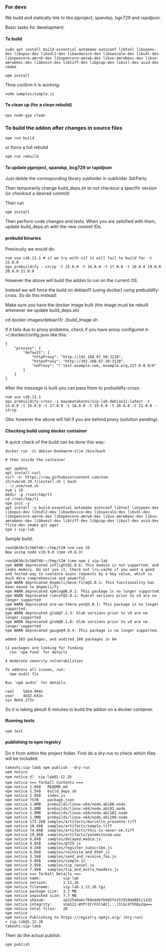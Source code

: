 ### For devs

We build and statically link to libs pjproject, spandsp, bgc729 and rapidjson.

Basic tasks for development:

#### To build
```
sudo apt install build-essential automake autoconf libtool libspeex-dev libopus-dev libsdl2-dev libavdevice-dev libswscale-dev libv4l-dev libopencore-amrnb-dev libopencore-amrwb-dev libvo-amrwbenc-dev libvo-amrwbenc-dev libboost-dev libtiff-dev libpcap-dev libssl-dev uuid-dev cmake

npm install
```

Thne confirm it is working:
```
node samples/simple.js
```

#### To clean up (for a clean rebuild)
```
npx node-gyp clean
```

### To build the addon after changes in source files
```
npm run build
```
or force a full rebuild
```
npm run rebuild
```

#### To update pjproject, spandsp, bcg729 or rapidjson
Just delete the corresponding library subfolder in subfolder 3drParty.


Then temporarily change build_deps.sh to not checkout a specific version (or checkout a desired commit)

Then run
```
npm install
```

Then perform code changes and tests. When you are satisfied with them, update build_deps.sh with the new commit IDs.

#### prebuild binaries
Previously we would do:

```
nvm use v16.13.1 # if we try with v17 it will fail to build for -t 15.0.0
npx prebuildify --strip -t 15.0.0 -t 16.0.0 -t 17.0.0 -t 18.0.0 19.0.0 20.0.0 21.0.0
```
However the above will build the addon to run on the current OS.

Instead we will force the build on debian11 (using docker) using prebuildify-cross. So do this instead:

Make sure you have the docker image built (the image must be rebuilt whenever we update build_deps.sh)

cd docker-images/debian11/
./build_image.sh

If it fails due to proxy problems, check if you have proxy configured in ~/.docker/config.json like this:
```
{
    "proxies": {
        "default": {
            "httpProxy": "http://192.168.67.50:3128",
            "httpsProxy": "http://192.168.67.50:3128",
            "noProxy": "*.test.example.com,.example.org,127.0.0.0/8"
        }
    }
}

```

After the message is built you can pass them to prebuildify-cross:
```
nvm use v16.13.1
npx prebuildify-cross -i mayamatakeshi/sip-lab-debian11:latest -t 15.0.0 -t 16.0.0 -t 17.0.0 -t 18.0.0 -t 19.0.0 -t 20.0.0 -t 21.0.0 --strip
```
Obs: however the above will fail if you are behind proxy (solution pending).

#### Checking build using docker container

A quick check of the build can be done this way:
```
docker run -it debian:bookworm-slim /bin/bash

# then inside the container

apt update
apt install curl
curl -o- https://raw.githubusercontent.com/nvm-sh/nvm/v0.39.7/install.sh | bash
. ~/.nvm/nvm.sh
nvm i 19
mkdir -p /root/tmp/t1
cd /root/tmp/t1
npm init -y
apt install -y build-essential automake autoconf libtool libspeex-dev libopus-dev libsdl2-dev libavdevice-dev libswscale-dev libv4l-dev libopencore-amrnb-dev libopencore-amrwb-dev libvo-amrwbenc-dev libvo-amrwbenc-dev libboost-dev libtiff-dev libpcap-dev libssl-dev uuid-dev flite-dev cmake git wget
npm i sip-lab
```

Sample build:
```
root@636c5c5b0748:~/tmp/t2# nvm use 19
Now using node v19.9.0 (npm v9.6.3)

root@636c5c5b0748:~/tmp/t2# time npm i sip-lab
npm WARN deprecated inflight@1.0.6: This module is not supported, and leaks memory. Do not use it. Check out lru-cache if you want a good and tested way to coalesce async requests by a key value, which is much more comprehensive and powerful.
npm WARN deprecated @npmcli/move-file@2.0.1: This functionality has been moved to @npmcli/fs
npm WARN deprecated npmlog@6.0.2: This package is no longer supported.
npm WARN deprecated rimraf@3.0.2: Rimraf versions prior to v4 are no longer supported
npm WARN deprecated are-we-there-yet@3.0.1: This package is no longer supported.
npm WARN deprecated glob@7.2.3: Glob versions prior to v9 are no longer supported
npm WARN deprecated glob@8.1.0: Glob versions prior to v9 are no longer supported
npm WARN deprecated gauge@4.0.4: This package is no longer supported.

added 165 packages, and audited 166 packages in 6m

11 packages are looking for funding
  run `npm fund` for details

4 moderate severity vulnerabilities

To address all issues, run:
  npm audit fix

Run `npm audit` for details.

real	5m54.904s
user	4m32.643s
sys	0m54.272s

```

So it is taking aboult 6 minutes to build the addon on a docker container.

#### Running tests
```
npm test
```

#### publishing to npm registry

Do it from within the project folder. First do a dry-run to check which files will be included:
```
takeshi:sip-lab$ npm publish --dry-run
npm notice 
npm notice 📦  sip-lab@1.12.26
npm notice === Tarball Contents === 
npm notice 1.8kB   README.md                               
npm notice 1.5kB   build_deps.sh                           
npm notice 2.8kB   index.js                                
npm notice 757B    package.json                            
npm notice 1.8MB   prebuilds/linux-x64/node.abi88.node     
npm notice 1.8MB   prebuilds/linux-x64/node.abi93.node     
npm notice 1.9MB   prebuilds/linux-x64/node.abi102.node    
npm notice 1.9MB   prebuilds/linux-x64/node.abi108.node    
npm notice 173.2kB samples/artifacts/marielle_presente.tiff
npm notice 18.4kB  samples/artifacts/sample.tiff           
npm notice 74.0kB  samples/artifacts/this-is-never-ok.tiff 
npm notice 19.8kB  samples/artifacts/yosemitesam.wav       
npm notice 6.8kB   samples/delayed_media.js                
npm notice 4.6kB   samples/g729.js                         
npm notice 4.2kB   samples/register_subscribe.js           
npm notice 6.8kB   samples/reinvite_and_dtmf.js            
npm notice 3.5kB   samples/send_and_receive_fax.js         
npm notice 5.0kB   samples/simple.js                       
npm notice 2.9kB   samples/sip_cancel.js                   
npm notice 7.9kB   samples/tcp_and_extra_headers.js        
npm notice === Tarball Details === 
npm notice name:          sip-lab                                 
npm notice version:       1.12.26                                 
npm notice filename:      sip-lab-1.12.26.tgz                     
npm notice package size:  3.2 MB                                  
npm notice unpacked size: 7.7 MB                                  
npm notice shasum:        aa225a9a6c704eddbfb945fe1570184d881c12d2
npm notice integrity:     sha512-WtPrIFrFXlSAC[...]tLGc4T5h8y2qw==
npm notice total files:   20                                      
npm notice 
npm notice Publishing to https://registry.npmjs.org/ (dry-run)
+ sip-lab@1.12.26
takeshi:sip-lab$
```

Then do the actual publish:
```
npm publish 
```


